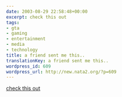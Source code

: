```yaml
---
date: 2003-08-29 22:58:48+00:00
excerpt: check this out
tags:
- gta
- gaming
- entertainment
- media
- technology
title: a friend sent me this..
translationKey: a friend sent me this..
wordpress_id: 609
wordpress_url: http://new.nata2.org/?p=609
---
```


<a href="http://www.ericblumrich.com/gta.html">check this out</a>